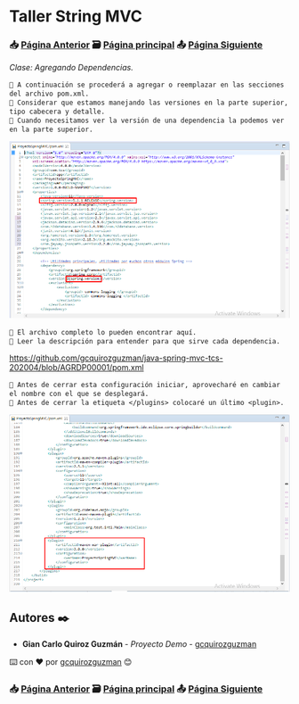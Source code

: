 # Taller String MVC                                                                       
### 📥 [Página Anterior](https://github.com/gcquirozguzman/java-spring-mvc-tcs-202004/tree/CPCMV00001)          🗃️ [Página principal](https://github.com/gcquirozguzman/java-spring-mvc-tcs-202004)          📤 [Página Siguiente](https://github.com/gcquirozguzman/java-spring-mvc-tcs-202004/tree/ASVPR00001)

_Clase: Agregando Dependencias._

```
📢 A continuación se procederá a agregar o reemplazar en las secciones del archivo pom.xml.
📢 Considerar que estamos manejando las versiones en la parte superior, tipo cabecera y detalle.
📢 Cuando necesitamos ver la versión de una dependencia la podemos ver en la parte superior.
```

![Error: imagen no ha sido cargada](https://github.com/gcquirozguzman/java-spring-mvc-tcs-202004/blob/master/imagenes/AGRDP00001_3.png)

```
📢 El archivo completo lo pueden encontrar aquí.
📢 Leer la descripción para entender para que sirve cada dependencia.
```

https://github.com/gcquirozguzman/java-spring-mvc-tcs-202004/blob/AGRDP00001/pom.xml

```
📢 Antes de cerrar esta configuración iniciar, aprovecharé en cambiar el nombre con el que se desplegará.
📢 Antes de cerrar la etiqueta </plugins> colocaré un último <plugin>.
```

![Error: imagen no ha sido cargada](https://github.com/gcquirozguzman/java-spring-mvc-tcs-202004/blob/master/imagenes/AGRDP00001_2.png)


## Autores ✒️

* **Gian Carlo Quiroz Guzmán** - *Proyecto Demo* - [gcquirozguzman](https://github.com/gcquirozguzman)

⌨️ con ❤️ por [gcquirozguzman](https://github.com/gcquirozguzman) 😊

### 📥 [Página Anterior](https://github.com/gcquirozguzman/java-spring-mvc-tcs-202004/tree/CPCMV00001)          🗃️ [Página principal](https://github.com/gcquirozguzman/java-spring-mvc-tcs-202004)          📤 [Página Siguiente](https://github.com/gcquirozguzman/java-spring-mvc-tcs-202004/tree/ASVPR00001)
